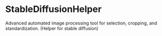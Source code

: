 # StableDiffusionHelper
Advanced automated image processing tool for selection, cropping, and standardization. (Helper for stable diffusion)
